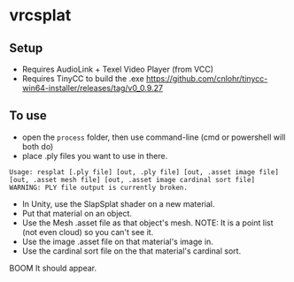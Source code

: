 # vrcsplat

## Setup
 * Requires AudioLink + Texel Video Player (from VCC)
 * Requires TinyCC to build the .exe https://github.com/cnlohr/tinycc-win64-installer/releases/tag/v0_0.9.27

## To use
 * open the `process` folder, then use command-line (cmd or powershell will both do)
 * place .ply files you want to use in there.

```
Usage: resplat [.ply file] [out, .ply file] [out, .asset image file] [out, .asset mesh file] [out, .asset image cardinal sort file]
WARNING: PLY file output is currently broken.
```

 * In Unity, use the SlapSplat shader on a new material.
 * Put that material on an object.
 * Use the Mesh .asset file as that object's mesh. NOTE: It is a point list (not even cloud) so you can't see it.
 * Use the image .asset file on that material's image in.
 * Use the cardinal sort file on the that material's cardinal sort.
 
 BOOM It should appear.
 
## 